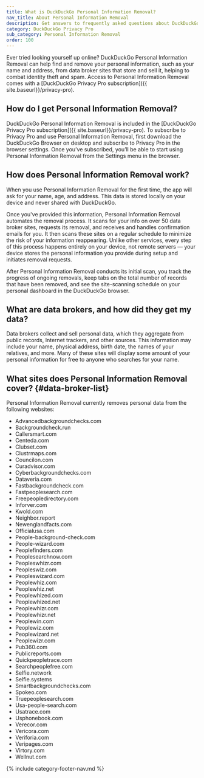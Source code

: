 ```yaml
---
title: What is DuckDuckGo Personal Information Removal?
nav_title: About Personal Information Removal
description: Get answers to frequently asked questions about DuckDuckGo Personal Information Removal, which removes your personal information from sites that store and sell it.
category: DuckDuckGo Privacy Pro
sub_category: Personal Information Removal
order: 100
---
```


Ever tried looking yourself up online? DuckDuckGo Personal Information Removal can help find and remove your personal information, such as your name and address, from data broker sites that store and sell it, helping to combat identity theft and spam. Access to Personal Information Removal comes with a [DuckDuckGo Privacy Pro subscription]({{ site.baseurl}}/privacy-pro).

## How do I get Personal Information Removal?

DuckDuckGo Personal Information Removal is included in the [DuckDuckGo Privacy Pro subscription]({{ site.baseurl}}/privacy-pro). To subscribe to Privacy Pro and use Personal Information Removal, first download the DuckDuckGo Browser on desktop and subscribe to Privacy Pro in the browser settings. Once you’ve subscribed, you’ll be able to start using Personal Information Removal from the Settings menu in the browser.

## How does Personal Information Removal work?

When you use Personal Information Removal for the first time, the app will ask for your name, age, and address. This data is stored locally on your device and never shared with DuckDuckGo.

Once you've provided this information, Personal Information Removal automates the removal process. It scans for your info on over 50 data broker sites, requests its removal, and receives and handles confirmation emails for you. It then scans these sites on a regular schedule to minimize the risk of your information reappearing. Unlike other services, every step of this process happens entirely on your device, not remote servers — your device stores the personal information you provide during setup and initiates removal requests.

After Personal Information Removal conducts its initial scan, you track the progress of ongoing removals, keep tabs on the total number of records that have been removed, and see the site-scanning schedule on your personal dashboard in the DuckDuckGo browser.

## What are data brokers, and how did they get my data?

Data brokers collect and sell personal data, which they aggregate from public records, Internet trackers, and other sources. This information may include your name, physical address, birth date, the names of your relatives, and more. Many of these sites will display some amount of your personal information for free to anyone who searches for your name.

## What sites does Personal Information Removal cover? {#data-broker-list}

Personal Information Removal currently removes personal data from the following websites:

-   Advancedbackgroundchecks.com
-   Backgroundcheck.run
-   Callersmart.com
-   Centeda.com
-   Clubset.com
-   Clustrmaps.com
-   Councilon.com
-   Curadvisor.com
-   Cyberbackgroundchecks.com
-   Dataveria.com
-   Fastbackgroundcheck.com
-   Fastpeoplesearch.com
-   Freepeopledirectory.com
-   Inforver.com
-   Kwold.com
-   Neighbor.report
-   Newenglandfacts.com
-   Officialusa.com
-   People-background-check.com
-   People-wizard.com
-   Peoplefinders.com
-   Peoplesearchnow.com
-   Peopleswhizr.com
-   Peopleswiz.com
-   Peopleswizard.com
-   Peoplewhiz.com
-   Peoplewhiz.net
-   Peoplewhized.com
-   Peoplewhized.net
-   Peoplewhizr.com
-   Peoplewhizr.net
-   Peoplewin.com
-   Peoplewiz.com
-   Peoplewizard.net
-   Peoplewizr.com
-   Pub360.com
-   Publicreports.com
-   Quickpeopletrace.com
-   Searchpeoplefree.com
-   Selfie.network
-   Selfie.systems
-   Smartbackgroundchecks.com
-   Spokeo.com
-   Truepeoplesearch.com
-   Usa-people-search.com
-   Usatrace.com
-   Usphonebook.com
-   Verecor.com
-   Vericora.com
-   Veriforia.com
-   Veripages.com
-   Virtory.com
-   Wellnut.com

{% include category-footer-nav.md %}
